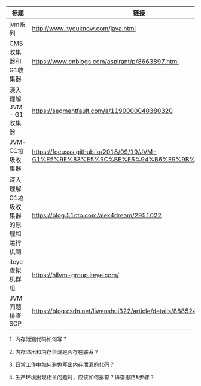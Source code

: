 | 标题 | 链接 |
| ---- | ---- |
| jvm系列 | http://www.ityouknow.com/java.html |
| CMS收集器和G1收集器 | https://www.cnblogs.com/aspirant/p/8663897.html |
| 深入理解JVM - G1收集器 | https://segmentfault.com/a/1190000040380320 |
| JVM-G1垃圾收集器 | https://focusss.github.io/2018/09/19/JVM-G1%E5%9E%83%E5%9C%BE%E6%94%B6%E9%9B%86%E5%99%A8/ |
| 深入理解G1垃圾收集器的原理和运行机制 | https://blog.51cto.com/alex4dream/2951022 |
| iteye 虚拟机群组 | https://hllvm-group.iteye.com/ |
| JVM 问题排查SOP | https://blog.csdn.net/liwenshui322/article/details/88852463 |



1. 内存泄漏代码如何写？

2. 内存溢出和内存泄漏是否存在联系？

3. 日常工作中如何避免写出内存泄漏的代码？

4. 生产环境出现相关问题时，应该如何排查？排查思路&步骤？